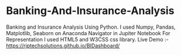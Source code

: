 # Banking-And-Insurance-Analysis
Banking and Insurance Analysis Using Python. I used Numpy, Pandas, Matplotlib, Seaborn on Anaconda Navigator in Jupiter Notebook
For Representation I used HTML5 and W3CSS css library.
Live Demo :- https://rjptechsolutions.github.io/BIDashboard/
